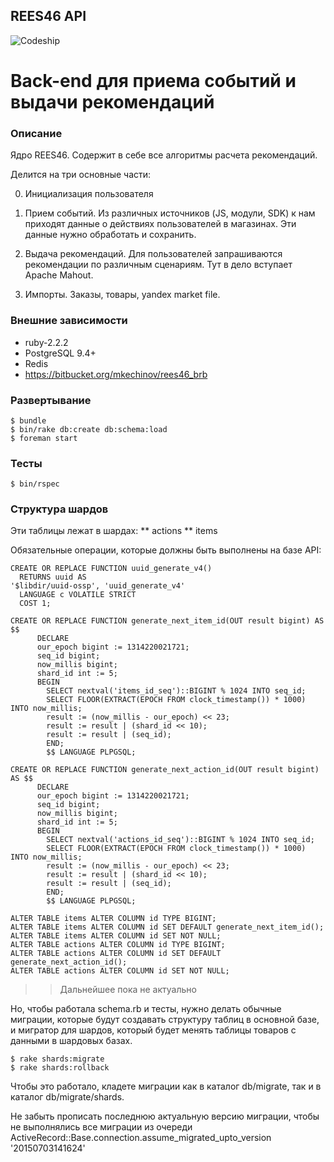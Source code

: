 REES46 API
----------

![Codeship](https://www.codeship.io/projects/d543d470-be61-0131-e6b6-6ea1a21f61c4/status)

Back-end для приема событий и выдачи рекомендаций
=================================================

### Описание
Ядро REES46. Содержит в себе все алгоритмы расчета рекомендаций.

Делится на три основные части:

0. Инициализация пользователя

1. Прием событий. Из различных источников (JS, модули, SDK) к нам приходят данные о действиях пользователей в магазинах. Эти данные нужно обработать и сохранить.

2. Выдача рекомендаций. Для пользователей запрашиваются рекомендации по различным сценариям. Тут в дело вступает Apache Mahout.

3. Импорты. Заказы, товары, yandex market file.

### Внешние зависимости
* ruby-2.2.2
* PostgreSQL 9.4+
* Redis
* https://bitbucket.org/mkechinov/rees46_brb


### Развертывание
```
$ bundle
$ bin/rake db:create db:schema:load
$ foreman start
```

### Тесты
```
$ bin/rspec
```

### Структура шардов

Эти таблицы лежат в шардах:
** actions
** items

Обязательные операции, которые должны быть выполнены на базе API:

```
CREATE OR REPLACE FUNCTION uuid_generate_v4()
  RETURNS uuid AS
'$libdir/uuid-ossp', 'uuid_generate_v4'
  LANGUAGE c VOLATILE STRICT
  COST 1;
  
CREATE OR REPLACE FUNCTION generate_next_item_id(OUT result bigint) AS $$
      DECLARE
      our_epoch bigint := 1314220021721;
      seq_id bigint;
      now_millis bigint;
      shard_id int := 5;
      BEGIN
        SELECT nextval('items_id_seq')::BIGINT % 1024 INTO seq_id;
        SELECT FLOOR(EXTRACT(EPOCH FROM clock_timestamp()) * 1000) INTO now_millis;
        result := (now_millis - our_epoch) << 23;
        result := result | (shard_id << 10);
        result := result | (seq_id);
        END;
        $$ LANGUAGE PLPGSQL;
        
CREATE OR REPLACE FUNCTION generate_next_action_id(OUT result bigint) AS $$
      DECLARE
      our_epoch bigint := 1314220021721;
      seq_id bigint;
      now_millis bigint;
      shard_id int := 5;
      BEGIN
        SELECT nextval('actions_id_seq')::BIGINT % 1024 INTO seq_id;
        SELECT FLOOR(EXTRACT(EPOCH FROM clock_timestamp()) * 1000) INTO now_millis;
        result := (now_millis - our_epoch) << 23;
        result := result | (shard_id << 10);
        result := result | (seq_id);
        END;
        $$ LANGUAGE PLPGSQL;
        
ALTER TABLE items ALTER COLUMN id TYPE BIGINT;
ALTER TABLE items ALTER COLUMN id SET DEFAULT generate_next_item_id();
ALTER TABLE items ALTER COLUMN id SET NOT NULL;
ALTER TABLE actions ALTER COLUMN id TYPE BIGINT;
ALTER TABLE actions ALTER COLUMN id SET DEFAULT generate_next_action_id();
ALTER TABLE actions ALTER COLUMN id SET NOT NULL;

```



>> Дальнейшее пока не актуально

Но, чтобы работала schema.rb и тесты, нужно делать обычные миграции, которые будут создавать структуру таблиц в основной базе, и мигратор для шардов, который будет менять таблицы товаров с данными в шардовых базах.

```
$ rake shards:migrate
$ rake shards:rollback
```

Чтобы это работало, кладете миграции как в каталог db/migrate, так и в каталог db/migrate/shards.

Не забыть прописать последнюю актуальную версию миграции, чтобы не выполнялись все миграции из очереди
ActiveRecord::Base.connection.assume_migrated_upto_version '20150703141624'